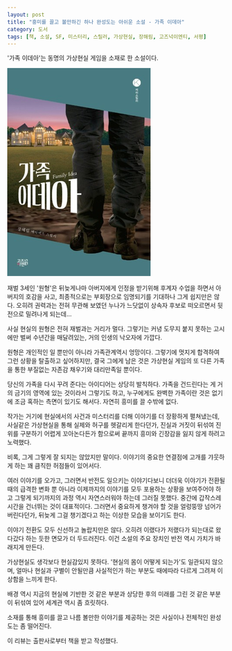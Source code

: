 ```yaml
---
layout: post
title: "흥미를 끌고 볼만하긴 하나 완성도는 아쉬운 소설 - 가족 이데아"
category: 도서
tags: [책, 소설, SF, 미스터리, 스릴러, 가상현실, 장해림, 고즈넉이엔티, 서평]
---
```


'가족 이데아'는
동명의 가상현실 게임을 소재로 한 소설이다.

![표지](/images/family-idea-book-h480.jpg)

재벌 3세인 '원형'은 뒤늦게나마 아버지에게 인정을 받기위해 후계자 수업을 하면서 아버지의 호감을 사고,
최종적으로는 부회장으로 임명되기를 기대하나 그게 쉽지만은 않다.
오히려 권력과는 전혀 무관해 보였던 누나가 느닷없이 상속자 후보로 떠오르면서 뒷전으로 밀려나게 되는데...

사실 현실의 원형은 전혀 재벌과는 거리가 멀다.
그렇기는 커녕 도무지 붙지 못하는 고시에만 벌써 수년간을 매달려있는, 거의 인생의 낙오자에 가깝다.

원형은 개인적인 일 뿐만이 아니라 가족관계역시 엉망이다.
그렇기에 멋지게 합격하여 그런 상황을 탈출하고 싶어하지만,
결국 그에게 남은 것은 가상현실 게임의 또 다른 가족을 통한 부질없는 자존감 채우기와 대리만족일 뿐이다.

당신의 가족을 다시 꾸려 준다는 아이디어는 상당히 발칙하다.
가족을 건드린다는 게 거의 금기의 영역에 있는 것이라서 그렇기도 하고,
누구에게도 완벽한 가족이란 것은 없기에 조금 혹하는 측면이 있기도 해서다.
자연히 흥미를 끌 수밖에 없다.

작가는 거기에 현실에서의 사건과 미스터리를 더해 이야기를 더 장황하게 펼쳐냈는데,
사실같은 가상현실을 통해 실제와 허구를 헷갈리게 한다던가,
진실과 거짓이 뒤섞여 진위를 구분하기 어렵게 꼬아논다든가 함으로써
끝까지 흥미와 긴장감을 잃지 않게 하려고 노력했다.

비록, 그게 그렇게 잘 되지는 않았지만 말이다.
이야기의 중요한 연결점에 고개를 갸웃하게 하는 꽤 큼직한 허점들이 있어서다.

여러 이야기를 오가고, 그러면서 반전도 일으키는 이야기다보니
더더욱 이야기가 전환될때의 급격한 변화 뿐 아니라 이제까지의 이야기를 모두 포용하는 상황을 보여주어야 하고
그렇게 되기까지의 과정 역시 자연스러워야 하는데 그러질 못했다.
중간에 갑작스레 시간을 건너뛰는 것이 대표적이다.
그러면서 중요하게 챙겨야 할 것을 얼렁뚱땅 넘어가 버린다던가,
뒤늦게 그걸 챙기겠다고 하는 이상한 모습을 보이기도 한다.

이야기 전환도 모두 신선하고 놀랍지만은 않다.
오히려 이랬다가 저랬다가 되는대로 왔다갔다 하는 듯한 면모가 더 두드러진다.
이건 소설의 주요 장치인 반전 역시 가치가 바래지게 만든다.

가상현실도 생각보다 현실감있지 못하다.
'현실의 몸이 어떻게 되는가'도 일관되지 않으며,
얼마나 현실과 구별이 안될만큼 사실적인가 하는 부분도 때에따라 다르게 그려져 이상함을 느끼게 한다.

배경 역시 지금의 현실에 기반한 것 같은 부분과
상당한 후의 미래를 그린 것 같은 부분이 뒤섞여 있어 세계관 역시 좀 흐릿하다.

소재를 통해 흥미를 끌고 나름 볼만한 이야기를 제공하는 것은 사실이나
전체적인 완성도는 좀 떨어진다.



<div class="im im-info">
이 리뷰는 출판사로부터 책을 받고 작성했다.
</div>
